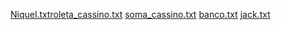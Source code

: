 [Niquel.txt](https://github.com/Henriquedezena/Portf-lio-3A/files/7084973/Niquel.txt)[roleta_cassino.txt](https://github.com/Henriquedezena/Portf-lio-3A/files/7084974/roleta_cassino.txt)
[soma_cassino.txt](https://github.com/Henriquedezena/Portf-lio-3A/files/7084975/soma_cassino.txt)
[banco.txt](https://github.com/Henriquedezena/Portf-lio-3A/files/7085024/banco.txt)
[jack.txt](https://github.com/Henriquedezena/Portf-lio-3A/files/7085057/jack.txt)
